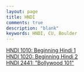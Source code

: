 ```yaml
---
layout: page
title: HNDI
comments: true
description: "blank"
keywords: HNDI, CU, Boulder
---
```

<body>
<div><a href="../../courses/HNDI-1010">HNDI 1010: Beginning Hindi 1</a></div>
<div><a href="../../courses/HNDI-1020">HNDI 1020: Beginning Hindi 2</a></div>
<div><a href="../../courses/HNDI-2441">HNDI 2441: "Bollywood 101"</a></div>
</body>